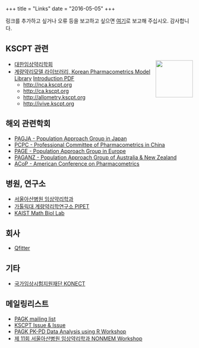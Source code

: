 +++
title = "Links"
date = "2016-05-05"
+++

링크를 추가하고 싶거나 오류 등을 보고하고 싶으면 [여기](https://github.com/pagkorkr/pagk.or.kr/issues/1)로 보고해 주십시오. 감사합니다.

## KSCPT 관련
[<img src="http://kscpt.org/Images/kpml.png" align="right" height=100>](http://repository.kpml.or.kr)

- [대한임상약리학회](http://www.kscpt.org/)
- [계량약리모델 라이브러리, Korean Pharmacometrics Model Library](http://repository.kscpt.org) [Introduction PDF](/introduction-kpml.pdf)
    - <http://nca.kscpt.org>
    - <http://ca.kscpt.org>
    - <http://allometry.kscpt.org>
    - <http://ivive.kscpt.org>

## 해외 관련학회

- [PAGJA - Population Approach Group in Japan](http://www.pagja.org/)
- [PCPC - Professional Committee of Pharmacometrics in China](http://www.cnphars.org.cn/en/fzjg.asp?anclassid=2&nclassid=9)
- [PAGE - Population Approach Group in Europe](https://www.page-meeting.org/)
- [PAGANZ - Population Approach Group of Australia & New Zealand](https://www.paganz.org/)
- [ACoP - American Conference on Pharmacometrics](https://www.go-acop.org/)

## 병원, 연구소

- [서울아산병원 임상약리학과](http://cpt.amc.seoul.kr)
- [가톨릭대 계량약리학연구소 PIPET](http://www.pipet.or.kr)
- [KAIST Math Biol Lab](http://mathsci.kaist.ac.kr/~jaekkim)

## 회사

- [Qfitter](http://qfitter.com/)

## 기타 

- [국가임상시험지원재단 KONECT](http://konect.or.kr)

## 메일링리스트

- [PAGK mailing list](https://groups.google.com/a/pagk.or.kr/forum/#!forum/list)
- [KSCPT Issue & Issue](https://groups.google.com/a/kscpt.kr/forum/#!forum/qna)
- [PAGK PK-PD Data Analysis using R Workshop](https://groups.google.com/a/acr.kr/forum/#!forum/w180713)
- [제 11회 서울아산병원 임상약리학과 NONMEM Workshop](https://groups.google.com/a/acr.kr/forum/#!forum/nmw2018)

